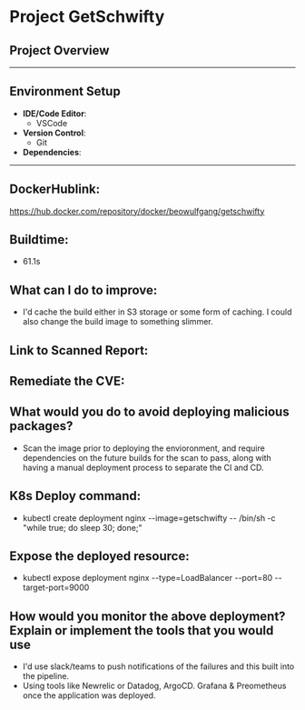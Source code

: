 # Project GetSchwifty

## Project Overview

---
## Environment Setup
- **IDE/Code Editor**: 
  - VSCode
- **Version Control**: 
  - Git
- **Dependencies**: 
---


## DockerHublink: 
https://hub.docker.com/repository/docker/beowulfgang/getschwifty
## Buildtime:	
- 61.1s

## What can I do to improve:	
- I'd cache the build either in S3 storage or some form of caching. I could also change the build image to something slimmer. 

## Link to Scanned Report:	
## Remediate the CVE:	

## What would you do to avoid deploying malicious packages?	
- Scan the image prior to deploying the envioronment, and require dependencies on the future builds for the scan to pass, along with having a manual deployment process to separate the CI and CD.
## K8s Deploy command:	
- kubectl create deployment nginx --image=getschwifty -- /bin/sh -c "while true; do sleep 30; done;"

## Expose the deployed resource:
-	kubectl expose deployment nginx --type=LoadBalancer --port=80 --target-port=9000

## How would you monitor the above deployment? Explain or implement the tools that you would use
- I'd use slack/teams to push notifications of the failures and this built into the pipeline. 
- Using tools like Newrelic or Datadog, ArgoCD. Grafana & Preometheus once the application was deployed.
